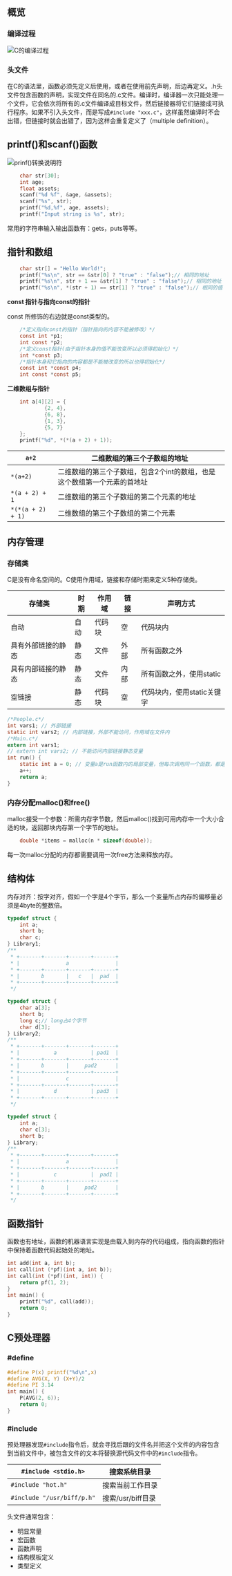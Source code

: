 ## 概览

### 编译过程

![C的编译过程](C的编译过程.png)

### 头文件

在C的语法里，函数必须先定义后使用，或者在使用前先声明，后边再定义。.h头文件包含函数的声明，实现文件在同名的.c文件。编译时，编译器一次只能处理一个文件，它会依次将所有的.c文件编译成目标文件，然后链接器将它们链接成可执行程序。如果不引入头文件，而是写成`#include "xxx.c"`，这样虽然编译时不会出错，但链接时就会出错了，因为这样会重复定义了（multiple definition）。

## printf()和scanf()函数

![prinf()转换说明符](prinf()转换说明符.png)

```c
    char str[30];
    int age;
    float assets;
    scanf("%d %f", &age, &assets);
    scanf("%s", str);
    printf("%d,%f", age, assets);
    printf("Input string is %s", str);
```

常用的字符串输入输出函数有：gets，puts等等。

## 指针和数组

```c
    char str[] = "Hello World!";
    printf("%s\n", str == &str[0] ? "true" : "false");// 相同的地址
    printf("%s\n", str + 1 == &str[1] ? "true" : "false");// 相同的地址
    printf("%s\n", *(str + 1) == str[1] ? "true" : "false");// 相同的值
```

**const 指针与指向const的指针**

const 所修饰的右边就是const类型的。

```c
    /*定义指向const的指针（指针指向的内容不能被修改）*/
    const int *p1;
    int const *p2;
    /*定义const指针(由于指针本身的值不能改变所以必须得初始化）*/
    int *const p3;
    /*指针本身和它指向的内容都是不能被改变的所以也得初始化*/
    const int *const p4;
    int const *const p5;
```

**二维数组与指针**

```c
    int a[4][2] = {
            {2, 4},
            {6, 8},
            {1, 3},
            {5, 7}
    };
    printf("%d", *(*(a + 2) + 1));
```

| `a+2`             | 二维数组的第三个子数组的地址                         |
| ----------------- | -------------------------------------- |
| `*(a+2)`          | 二维数组的第三个子数组，包含2个int的数组，也是这个数组第一个元素的首地址 |
| `*(a + 2) + 1`    | 二维数组的第三个子数组的第二个元素的地址                   |
| `*(*(a + 2) + 1)` | 二维数组的第三个子数组的第二个元素                      |



## 内存管理

### 存储类

C是没有命名空间的。C使用作用域，链接和存储时期来定义5种存储类。

| 存储类       | 时期   | 作用域  | 链接   | 声明方式             |
| --------- | ---- | ---- | ---- | ---------------- |
| 自动        | 自动   | 代码块  | 空    | 代码块内             |
| 具有外部链接的静态 | 静态   | 文件   | 外部   | 所有函数之外           |
| 具有内部链接的静态 | 静态   | 文件   | 内部   | 所有函数之外，使用static  |
| 空链接       | 静态   | 代码块  | 空    | 代码块内，使用static关键字 |

```c
/*People.c*/
int vars1; // 外部链接
static int vars2; // 内部链接，外部不能访问，作用域在文件内
/*Main.c*/
extern int vars1;
// extern int vars2; // 不能访问内部链接静态变量
int run() {
    static int a = 0; // 变量a是run函数内的局部变量，但每次调用同一个函数，都是访问同一个变量。
    a++;
    return a;
}
```



### 内存分配malloc()和free()

malloc接受一个参数：所需内存字节数，然后malloc()找到可用内存中一个大小合适的块，返回那块内存第一个字节的地址。

```c
    double *items = malloc(n * sizeof(double));
```

每一次malloc分配的内存都需要调用一次free方法来释放内存。

## 结构体

内存对齐：按字对齐，假如一个字是4个字节，那么一个变量所占内存的偏移量必须是4byte的整数倍。

```c
typedef struct {
    int a;
    short b;
    char c;
} Library1;
/**
 * +-------+-------+-------+-------+
 * |               a               |
 * +-------+-------+-------+-------+
 * |       b       |   c   |  pad  |
 * +-------+-------+-------+-------+
 */

typedef struct {
    char a[3];
    short b;
    long c;// long占4个字节
    char d[3];
} Library2;
/**
 * +-------+-------+-------+-------+
 * |           a           | pad1  |
 * +-------+-------+-------+-------+
 * |       b       |     pad2      |
 * +-------+-------+-------+-------+
 * |               c               |
 * +-------+-------+-------+-------+
 * |           d           | pad3  |
 * +-------+-------+-------+-------+
 */

typedef struct {
    int a;
    char c[3];
    short b;
} Library;
/**
 * +-------+-------+-------+-------+
 * |               a               |
 * +-------+-------+-------+-------+
 * |           c           |  pad1 |
 * +-------+-------+-------+-------+
 * |       b       |     pad2      |
 * +-------+-------+-------+-------+
 */
```

## 函数指针

函数也有地址，函数的机器语言实现是由载入到内存的代码组成，指向函数的指针中保持着函数代码起始处的地址。

```c
int add(int a, int b);
int call(int (*pf)(int a, int b));
int call(int (*pf)(int, int)) {
    return pf(1, 2);
}
int main() {
    printf("%d", call(add));
    return 0;
}
```

## C预处理器

### #define

```c
#define P(x) printf("%d\n",x)
#define AVG(X, Y) (X+Y)/2
#define PI 3.14
int main() {
    P(AVG(2, 6));
    return 0;
}
```

### #include

预处理器发现`#include`指令后，就会寻找后跟的文件名并把这个文件的内容包含到当前文件中，被包含文件的文本将替换源代码文件中的`#include`指令。

| `#include <stdio.h>`       | 搜索系统目录        |
| -------------------------- | ------------- |
| `#include "hot.h"`         | 搜索当前工作目录      |
| `#include "/usr/biff/p.h"` | 搜索/usr/biff目录 |

头文件通常包含：

- 明显常量
- 宏函数
- 函数声明
- 结构模板定义
- 类型定义

